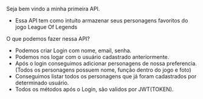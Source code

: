 Seja bem vindo a minha primeira API.

- Essa API tem como intuito armazenar seus personagens favoritos do jogo League Of Legends

O que podemos fazer nessa API?

- Podemos criar Login com nome, email, senha.
- Podemos nos logar com o usuário cadastrado anteriormente.
- Após o login conseguimos adicionar personagens de nossa preferencia. (Todos os personagens possuem nome, função dentro do jogo e foto)
- Conseguimos listar todos os personagens que já foram cadastrados por determinado usuário. 
- Todos os métodos após o Login, são validos por JWT(TOKEN).
